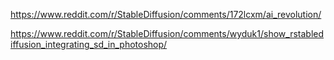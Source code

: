 https://www.reddit.com/r/StableDiffusion/comments/172lcxm/ai_revolution/

https://www.reddit.com/r/StableDiffusion/comments/wyduk1/show_rstablediffusion_integrating_sd_in_photoshop/